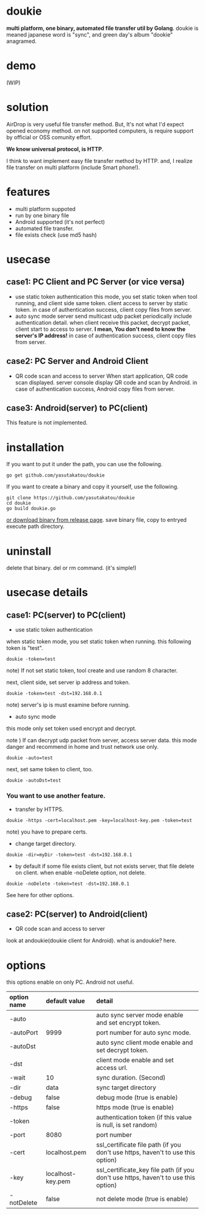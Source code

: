 # doukie

**multi platform, one binary, automated file transfer util by Golang**.
doukie is meaned japanese word is "sync", and green day's album "dookie" anagramed.

# demo

(WIP)

# solution

AirDrop is very useful file transfer method.
But, It's not what I'd expect opened economy method.
on not supported computers, is require support by official or OSS comunity effort.

**We know universal protocol, is HTTP**.

I think to want implement easy file transfer method by HTTP.
and, I realize file transfer on multi platform (include Smart phone!).

# features

 - multi platform suppoted
 - run by one binary file
 - Android supported (it's not perfect)
 - automated file transfer.
 - file exists check (use md5 hash)

# usecase

## case1: PC Client and PC Server (or vice versa)
 - use static token authentication
    this mode, you set static token when tool running, and client side same token.
    client access to server by static token.
    in case of authentication success, client copy files from server.
 - auto sync mode
    server send multicast udp packet periodically include authentication detail.
    when client receive this packet, decrypt packet, client start to access to server.
    **I mean, You don't need to know the server's IP address!**
    in case of authentication success, client copy files from server.

## case2: PC Server and Android Client
 - QR code scan and access to server
    When start application, QR code scan displayed.
    server console display QR code and scan by Android.
    in case of authentication success, Android copy files from server.

## case3: Android(server) to PC(client)
  This feature is not implemented.

# installation

If you want to put it under the path, you can use the following.

```
go get github.com/yasutakatou/doukie
```

If you want to create a binary and copy it yourself, use the following.

```
git clone https://github.com/yasutakatou/doukie
cd doukie
go build doukie.go
```

[or download binary from release page]().
save binary file, copy to entryed execute path directory.

# uninstall

delete that binary. del or rm command. (it's simple!)

# usecase details

## case1: PC(server) to PC(client)
 - use static token authentication

when static token mode, you set static token when running.
this following token is "test".

```
doukie -token=test
```

note) If not set static token, tool create and use random 8 character.

next, client side, set server ip address and token.

```
doukie -token=test -dst=192.168.0.1
```

note) server's ip is must examine before running.

 - auto sync mode

this mode only set token used encrypt and decrypt.

note )  If can decrypt udp packet from server, access server data. 
 this mode danger and recommend in home and trust network use only.

```
doukie -auto=test
```

next, set same token to client, too.

```
doukie -autoDst=test
```

### You want to use another feature.

 - transfer by HTTPS.

```
doukie -https -cert=localhost.pem -key=localhost-key.pem -token=test
```

note) you have to prepare certs.

 - change target directory.

```
doukie -dir=myDir -token=test -dst=192.168.0.1
```

 - by default if some file exists client, but not exists server, that file delete on client.
    when enable -noDelete option, not delete.

```
doukie -noDelete -token=test -dst=192.168.0.1
```

See here for other options.

## case2: PC(server) to Android(client)
 - QR code scan and access to server

look at andoukie(doukie client for Android).
what is andoukie? here.

# options

this options enable on only PC. Android not useful.

|option name|default value|detail|
|:---|:---|:---|
-auto||auto sync server mode enable and set encrypt token.|
-autoPort|9999|port number for auto sync mode.|
-autoDst||auto sync client mode enable and set decrypt token.|
-dst||client mode enable and set access url.|
-wait|10|sync duration. (Second)|
-dir|data|sync target directory|
-debug|false|debug mode (true is enable)|
-https|false|https mode (true is enable)|
-token||authentication token (if this value is null, is set random)|
-port|8080|port number|
-cert|localhost.pem|ssl_certificate file path (if you don't use https, haven't to use this option)|
-key|localhost-key.pem|ssl_certificate_key file path (if you don't use https, haven't to use this option)|
-notDelete|false|not delete mode (true is enable)|
